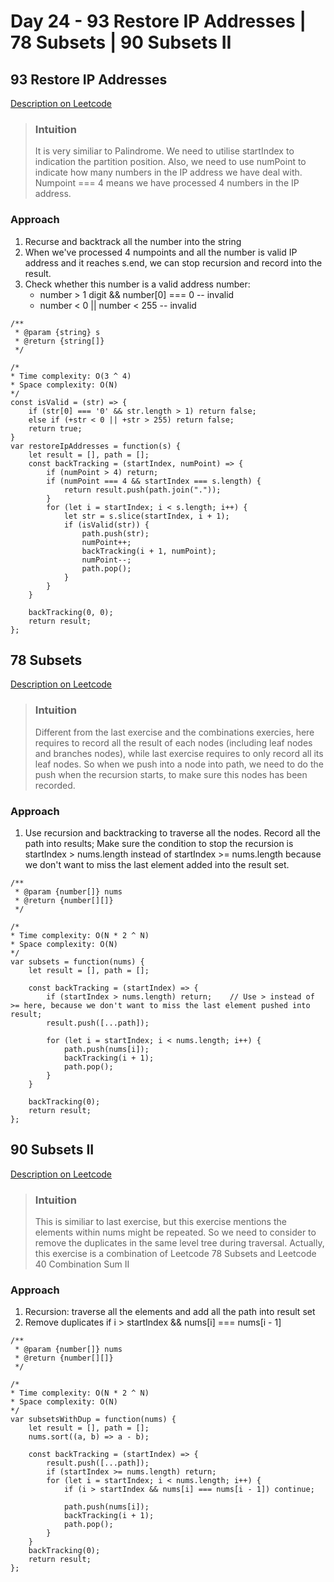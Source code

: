 # Day 24 - 93 Restore IP Addresses | 78 Subsets | 90 Subsets II

## 93 Restore IP Addresses
[Description on Leetcode](https://leetcode.com/problems/restore-ip-addresses/submissions/501064981/)

> ### Intuition
> It is very similiar to Palindrome. We need to utilise startIndex to indication the partition position. Also, we need to use numPoint to indicate how many numbers in the IP address we have deal with. Numpoint === 4 means we have processed 4 numbers in the IP address.

### Approach
1. Recurse and backtrack all the number into the string
2. When we've processed 4 numpoints and all the number is valid IP address and it reaches s.end, we can stop recursion and record into the result.
3. Check whether this number is a valid address number:
   - number > 1 digit && number[0] === 0 -- invalid
   - number < 0 || number < 255 -- invalid

```
/**
 * @param {string} s
 * @return {string[]}
 */

/* 
* Time complexity: O(3 ^ 4)
* Space complexity: O(N)
*/
const isValid = (str) => {
    if (str[0] === '0' && str.length > 1) return false;
    else if (+str < 0 || +str > 255) return false;
    return true;
}
var restoreIpAddresses = function(s) {
    let result = [], path = [];
    const backTracking = (startIndex, numPoint) => {
        if (numPoint > 4) return;
        if (numPoint === 4 && startIndex === s.length) {
            return result.push(path.join("."));
        }
        for (let i = startIndex; i < s.length; i++) {
            let str = s.slice(startIndex, i + 1);
            if (isValid(str)) {
                path.push(str);
                numPoint++;
                backTracking(i + 1, numPoint);
                numPoint--;
                path.pop();
            }
        }
    }

    backTracking(0, 0);
    return result;
};
```


## 78 Subsets
[Description on Leetcode](https://leetcode.com/problems/subsets/description/)

> ### Intuition
> Different from the last exercise and the combinations exercies, here requires to record all the result of each nodes (including leaf nodes and branches nodes), while last exercise requires to only record all its leaf nodes.
> So when we push into a node into path, we need to do the push when the recursion starts, to make sure this nodes has been recorded.

### Approach
1. Use recursion and backtracking to traverse all the nodes. Record all the path into results; Make sure the condition to stop the recursion is startIndex > nums.length instead of startIndex >= nums.length because we don't want to miss the last element added into the result set.

```
/**
 * @param {number[]} nums
 * @return {number[][]}
 */

/*
* Time complexity: O(N * 2 ^ N)
* Space complexity: O(N)
*/
var subsets = function(nums) {
    let result = [], path = [];
    
    const backTracking = (startIndex) => {
        if (startIndex > nums.length) return;    // Use > instead of >= here, because we don't want to miss the last element pushed into result;
        result.push([...path]);

        for (let i = startIndex; i < nums.length; i++) {
            path.push(nums[i]);
            backTracking(i + 1);
            path.pop();
        }
    }

    backTracking(0);
    return result;
};
```

## 90 Subsets II
[Description on Leetcode](https://leetcode.com/problems/subsets-ii/)

> ### Intuition
> This is similiar to last exercise, but this exercise mentions the elements within nums might be repeated. So we need to consider to remove the duplicates in the same level tree during traversal. Actually, this exercise is a combination of Leetcode 78 Subsets and Leetcode 40 Combination Sum II

### Approach
1. Recursion: traverse all the elements and add all the path into result set
2. Remove duplicates if i > startIndex && nums[i] === nums[i - 1]

```
/**
 * @param {number[]} nums
 * @return {number[][]}
 */

/*
* Time complexity: O(N * 2 ^ N)
* Space complexity: O(N)
*/
var subsetsWithDup = function(nums) {
    let result = [], path = [];
    nums.sort((a, b) => a - b);

    const backTracking = (startIndex) => {
        result.push([...path]);
        if (startIndex >= nums.length) return;
        for (let i = startIndex; i < nums.length; i++) {
            if (i > startIndex && nums[i] === nums[i - 1]) continue;

            path.push(nums[i]);
            backTracking(i + 1); 
            path.pop();
        }
    } 
    backTracking(0);
    return result;
};
```
